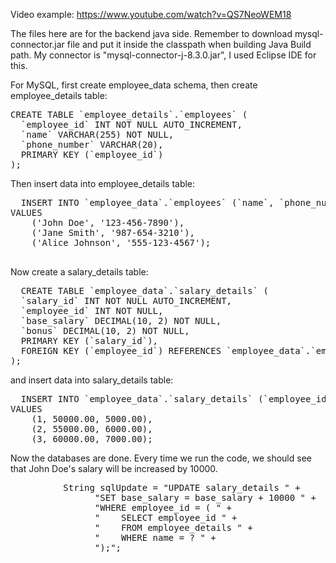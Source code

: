 Video example: https://www.youtube.com/watch?v=QS7NeoWEM18

The files here are for the backend java side. Remember to download mysql-connector.jar file and put it inside the classpath when building Java Build path. My connector is "mysql-connector-j-8.3.0.jar", I used Eclipse IDE for this.

For MySQL, first create employee_data schema, then create employee_details table:
<pre>
CREATE TABLE `employee_details`.`employees` (
  `employee_id` INT NOT NULL AUTO_INCREMENT,
  `name` VARCHAR(255) NOT NULL,
  `phone_number` VARCHAR(20),
  PRIMARY KEY (`employee_id`)
);
</pre>

Then insert data into employee_details table:
<pre>
  INSERT INTO `employee_data`.`employees` (`name`, `phone_number`)
VALUES
    ('John Doe', '123-456-7890'),
    ('Jane Smith', '987-654-3210'),
    ('Alice Johnson', '555-123-4567');

</pre>

Now create a salary_details table:
<pre>
  CREATE TABLE `employee_data`.`salary_details` (
  `salary_id` INT NOT NULL AUTO_INCREMENT,
  `employee_id` INT NOT NULL,
  `base_salary` DECIMAL(10, 2) NOT NULL,
  `bonus` DECIMAL(10, 2) NOT NULL,
  PRIMARY KEY (`salary_id`),
  FOREIGN KEY (`employee_id`) REFERENCES `employee_data`.`employees` (`employee_id`)
);
</pre>

and insert data into salary_details table:
<pre>
  INSERT INTO `employee_data`.`salary_details` (`employee_id`, `base_salary`, `bonus`)
VALUES
    (1, 50000.00, 5000.00), 
    (2, 55000.00, 6000.00),  
    (3, 60000.00, 7000.00);  
</pre>

Now the databases are done. Every time we run the code, we should see that John Doe's salary will be increased by 10000.
<pre>
          String sqlUpdate = "UPDATE salary_details " +
                "SET base_salary = base_salary + 10000 " +
                "WHERE employee_id = ( " +
                "    SELECT employee_id " +
                "    FROM employee_details " +
                "    WHERE name = ? " +
                ");";
</pre>
